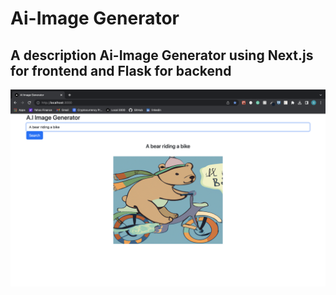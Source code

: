 # Ai-Image Generator

## A description Ai-Image Generator using Next.js for frontend and Flask for backend

![Alt text](ai_app_image.png)
